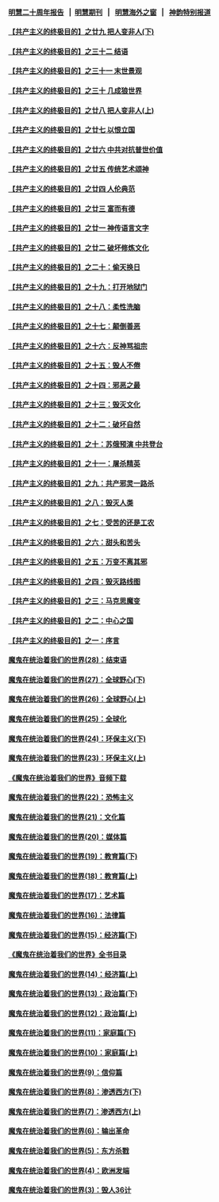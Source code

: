 #### [明慧二十周年报告](https://github.com/gfw-breaker/mh-reports/blob/master/README.md?t=07240741) &nbsp;&nbsp;|&nbsp;&nbsp;[明慧期刊](https://github.com/gfw-breaker/mh-qikan) &nbsp;&nbsp;|&nbsp;&nbsp; [明慧海外之窗](https://github.com/gfw-breaker/mh-news/blob/master/README.md?t=07240741) &nbsp;&nbsp;|&nbsp;&nbsp; [神韵特别报道](https://github.com/gfw-breaker/mh-news/blob/master/shenyun.md?t=07240741) 

#### [【共产主义的终极目的】之廿九 把人变非人(下)](../pages/nsc422/n11344140.md?t=07240741) 

#### [【共产主义的终极目的】之三十二 结语](../pages/nsc422/n11360535.md?t=07240741) 

#### [【共产主义的终极目的】之三十一 末世景观](../pages/nsc422/n11351129.md?t=07240741) 

#### [【共产主义的终极目的】之三十 几成狼世界](../pages/nsc422/n11348280.md?t=07240741) 

#### [【共产主义的终极目的】之廿八 把人变非人(上)](../pages/nsc422/n11340492.md?t=07240741) 

#### [【共产主义的终极目的】之廿七 以恨立国](../pages/nsc422/n11336944.md?t=07240741) 

#### [【共产主义的终极目的】之廿六 中共对抗普世价值](../pages/nsc422/n11324785.md?t=07240741) 

#### [【共产主义的终极目的】之廿五 传统艺术颂神](../pages/nsc422/n11296396.md?t=07240741) 

#### [【共产主义的终极目的】之廿四 人伦典范](../pages/nsc422/n11296397.md?t=07240741) 

#### [【共产主义的终极目的】之廿三 富而有德](../pages/nsc422/n11283598.md?t=07240741) 

#### [【共产主义的终极目的】之廿一 神传语言文字](../pages/nsc422/n11263265.md?t=07240741) 

#### [【共产主义的终极目的】之廿二 破坏修炼文化](../pages/nsc422/n11245728.md?t=07240741) 

#### [【共产主义的终极目的】之二十：偷天换日](../pages/nsc422/n11238846.md?t=07240741) 

#### [【共产主义的终极目的】之十九：打开地狱门](../pages/nsc422/n11206376.md?t=07240741) 

#### [【共产主义的终极目的】之十八：柔性洗脑](../pages/nsc422/n11199994.md?t=07240741) 

#### [【共产主义的终极目的】之十七：颠倒善恶](../pages/nsc422/n11179782.md?t=07240741) 

#### [【共产主义的终极目的】之十六：反神骂祖宗](../pages/nsc422/n11166798.md?t=07240741) 

#### [【共产主义的终极目的】之十五：毁人不倦](../pages/nsc422/n11166792.md?t=07240741) 

#### [【共产主义的终极目的】之十四：邪恶之最](../pages/nsc422/n11150249.md?t=07240741) 

#### [【共产主义的终极目的】之十三：毁灭文化](../pages/nsc422/n11135227.md?t=07240741) 

#### [【共产主义的终极目的】之十二：破坏自然](../pages/nsc422/n11135214.md?t=07240741) 

#### [【共产主义的终极目的】之十：苏俄预演 中共登台](../pages/nsc422/n11118424.md?t=07240741) 

#### [【共产主义的终极目的】之十一：屠杀精英](../pages/nsc422/n11118442.md?t=07240741) 

#### [【共产主义的终极目的】之九：共产邪灵一路杀](../pages/nsc422/n11114139.md?t=07240741) 

#### [【共产主义的终极目的】之八：毁灭人类](../pages/nsc422/n11108503.md?t=07240741) 

#### [【共产主义的终极目的】之七：受苦的还是工农](../pages/nsc422/n11101809.md?t=07240741) 

#### [【共产主义的终极目的】之六：甜头和苦头](../pages/nsc422/n11096971.md?t=07240741) 

#### [【共产主义的终极目的】之五：万变不离其邪](../pages/nsc422/n11091285.md?t=07240741) 

#### [【共产主义的终极目的】之四：毁灭路线图](../pages/nsc422/n11086284.md?t=07240741) 

#### [【共产主义的终极目的】之三：马克思魔变](../pages/nsc422/n11061941.md?t=07240741) 

#### [【共产主义的终极目的】之二：中心之国](../pages/nsc422/n11047728.md?t=07240741) 

#### [【共产主义的终极目的】之一：序言](../pages/nsc422/n11086077.md?t=07240741) 

#### [魔鬼在统治着我们的世界(28)：结束语](../pages/nsc422/n10936246.md?t=07240741) 

#### [魔鬼在统治着我们的世界(27)：全球野心(下)](../pages/nsc422/n10928319.md?t=07240741) 

#### [魔鬼在统治着我们的世界(26)：全球野心(上)](../pages/nsc422/n10900318.md?t=07240741) 

#### [魔鬼在统治着我们的世界(25)：全球化](../pages/nsc422/n10788205.md?t=07240741) 

#### [魔鬼在统治着我们的世界(24)：环保主义(下)](../pages/nsc422/n10695307.md?t=07240741) 

#### [魔鬼在统治着我们的世界(23)：环保主义(上)](../pages/nsc422/n10688613.md?t=07240741) 

#### [《魔鬼在统治着我们的世界》音频下载](../pages/nsc422/n10635553.md?t=07240741) 

#### [魔鬼在统治着我们的世界(22)：恐怖主义](../pages/nsc422/n10614727.md?t=07240741) 

#### [魔鬼在统治着我们的世界(21)：文化篇](../pages/nsc422/n10597706.md?t=07240741) 

#### [魔鬼在统治着我们的世界(20)：媒体篇](../pages/nsc422/n10586579.md?t=07240741) 

#### [魔鬼在统治着我们的世界(19)：教育篇(下)](../pages/nsc422/n10564808.md?t=07240741) 

#### [魔鬼在统治着我们的世界(18)：教育篇(上)](../pages/nsc422/n10526970.md?t=07240741) 

#### [魔鬼在统治着我们的世界(17)：艺术篇](../pages/nsc422/n10499093.md?t=07240741) 

#### [魔鬼在统治着我们的世界(16)：法律篇](../pages/nsc422/n10485969.md?t=07240741) 

#### [魔鬼在统治着我们的世界(15)：经济篇(下)](../pages/nsc422/n10469975.md?t=07240741) 

#### [《魔鬼在统治着我们的世界》全书目录](../pages/nsc422/n10464261.md?t=07240741) 

#### [魔鬼在统治着我们的世界(14)：经济篇(上)](../pages/nsc422/n10457370.md?t=07240741) 

#### [魔鬼在统治着我们的世界(13)：政治篇(下)](../pages/nsc422/n10448270.md?t=07240741) 

#### [魔鬼在统治着我们的世界(12)：政治篇(上)](../pages/nsc422/n10444576.md?t=07240741) 

#### [魔鬼在统治着我们的世界(11)：家庭篇(下)](../pages/nsc422/n10440961.md?t=07240741) 

#### [魔鬼在统治着我们的世界(10)：家庭篇(上)](../pages/nsc422/n10435448.md?t=07240741) 

#### [魔鬼在统治着我们的世界(9)：信仰篇](../pages/nsc422/n10432159.md?t=07240741) 

#### [魔鬼在统治着我们的世界(8)：渗透西方(下)](../pages/nsc422/n10429603.md?t=07240741) 

#### [魔鬼在统治着我们的世界(7)：渗透西方(上)](../pages/nsc422/n10426013.md?t=07240741) 

#### [魔鬼在统治着我们的世界(6)：输出革命](../pages/nsc422/n10421536.md?t=07240741) 

#### [魔鬼在统治着我们的世界(5)：东方杀戮](../pages/nsc422/n10417707.md?t=07240741) 

#### [魔鬼在统治着我们的世界(4)：欧洲发端](../pages/nsc422/n10414890.md?t=07240741) 

#### [魔鬼在统治着我们的世界(3)：毁人36计](../pages/nsc422/n10411583.md?t=07240741) 

